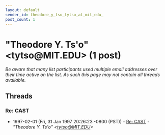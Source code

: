 ```yaml
---
layout: default
sender_id: theodore_y_tso_tytso_at_mit_edu_
post_count: 1
---
```


# "Theodore Y. Ts'o" <tytso<span>@</span>MIT.EDU> (1 post)

_Be aware that many list participants used multiple email addresses over their time active on the list. As such this page may not contain all threads available._

## Threads

### Re: CAST
+ 1997-02-01 (Fri, 31 Jan 1997 20:26:23 -0800 (PST)) - [Re: CAST](/archive/1997/02/d1f81834b3344e2be5c848ba1ea0a07d76edd31075e6f58e931db654e536b8e4) - _"Theodore Y. Ts'o" \<tytso@MIT.EDU\>_

